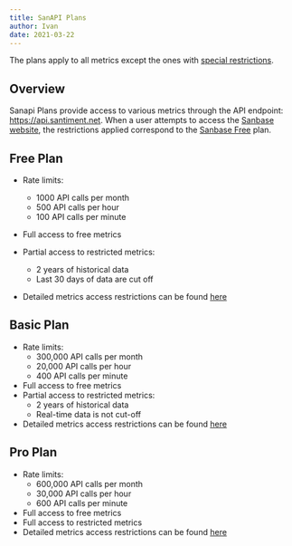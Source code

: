 ```yaml
---
title: SanAPI Plans
author: Ivan
date: 2021-03-22
---
```


The plans apply to all metrics except the ones with [special restrictions](/products-and-plans/special-restrictions).

## Overview

Sanapi Plans provide access to various metrics through the API endpoint: https://api.santiment.net. When a user attempts to access the [Sanbase website](https://app.santiment.net), the restrictions applied correspond to the [Sanbase Free](/products-and-plans/access-plans/sanbase#free-plan) plan.

## Free Plan

- Rate limits:
  - 1000 API calls per month
  - 500 API calls per hour
  - 100 API calls per minute
- Full access to free metrics
- Partial access to restricted metrics:
  - 2 years of historical data
  - Last 30 days of data are cut off

- Detailed metrics access restrictions can be found [here](https://api.santiment.net/graphiql?query=%7B%0A%20%20getAccessRestrictions(plan%3A%20FREE%2C%20product%3A%20SANAPI)%20%7B%0A%20%20%20%20name%0A%20%20%20%20type%0A%20%20%20%20isAccessible%0A%20%20%20%20isRestricted%0A%20%20%20%20restrictedFrom%0A%20%20%20%20restrictedTo%0A%20%20%7D%0A%7D%0A)

## Basic Plan

- Rate limits:
  - 300,000 API calls per month
  - 20,000 API calls per hour
  - 400 API calls per minute
- Full access to free metrics
- Partial access to restricted metrics:
  - 2 years of historical data
  - Real-time data is not cut-off
- Detailed metrics access restrictions can be found [here](https://api.santiment.net/graphiql?query=%7B%0A%20%20getAccessRestrictions(plan%3A%20BASIC%2C%20product%3A%20SANAPI)%20%7B%0A%20%20%20%20name%0A%20%20%20%20type%0A%20%20%20%20isAccessible%0A%20%20%20%20isRestricted%0A%20%20%20%20restrictedFrom%0A%20%20%20%20restrictedTo%0A%20%20%7D%0A%7D%0A)

## Pro Plan

- Rate limits:
  - 600,000 API calls per month
  - 30,000 API calls per hour
  - 600 API calls per minute
- Full access to free metrics
- Full access to restricted metrics
- Detailed metrics access restrictions can be found [here](https://api.santiment.net/graphiql?query=%7B%0A%20%20getAccessRestrictions(plan%3A%20PRO%2C%20product%3A%20SANAPI)%20%7B%0A%20%20%20%20name%0A%20%20%20%20type%0A%20%20%20%20isAccessible%0A%20%20%20%20isRestricted%0A%20%20%20%20restrictedFrom%0A%20%20%20%20restrictedTo%0A%20%20%7D%0A%7D%0A)

